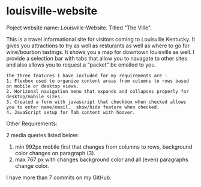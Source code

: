 # louisville-website
Poject website name:  Louisville-Website.  Titled "The Ville". 

This is a travel informational site for visitors coming to Louisville Kentucky. It gives you attractions to try as well as resturants  as well as where to go for wine/bourbon tastings. 
It shows you a map for downtown louisville as well.  I provide a selection bar with tabs that allow you to navagate to other sites and also allows you to request a "packet" be emailed to you.   
    
    The three features I have included for my requirements are :
    1. Flexbox used to organize content areas from columns to rows based on mobile or desktop views.
    2. Horizonal navigation menu that expands and collapses properly for desktop/mobile sizes.
    3. Created a form with javascript that checkbox when checked allows you to enter name/email.  show/hide feature when checked. 
    4. JavaScript setup for Tab content with hoover. 
Other Requirements:


2 media queries listed below:
  1. min 992px mobile first that changes from columns to rows, background color changes on paragraph (3).
  2. max 767 px with changes background color and all (even) paragraphs change color. 



I have more than 7 commits on my GitHub. 




